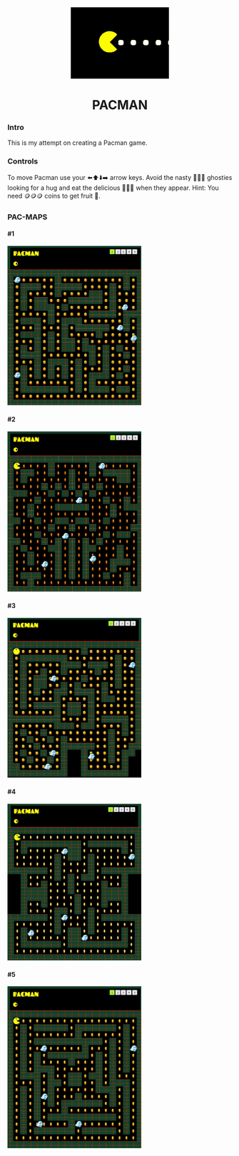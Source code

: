 <div id="header" align="center">
  <img src="https://github.com/JoshDagat/readme-images/blob/main/pacman-gaming.gif" alt="pacman"/>
  <h1>PACMAN</h1>
</div>

### Intro

This is my attempt on creating a Pacman game.

### Controls

To move Pacman use your ⬅️⬆️⬇️➡️ arrow keys. Avoid the nasty 👻👻👻 ghosties looking for a hug and eat the delicious 🍒🍒🍒 when they appear. Hint: 
You need 🪙🪙🪙 coins to get fruit 🍒.

### PAC-MAPS

#### #1
<img src="https://github.com/JoshDagat/readme-images/blob/main/pm1.jpg" width=300 alt="pac-map-one"/>

#### #2
<img src="https://github.com/JoshDagat/readme-images/blob/main/pm2.jpg" width=300 alt="pac-map-two"/>

#### #3
<img src="https://github.com/JoshDagat/readme-images/blob/main/pm3.jpg" width=300 alt="pac-map-three"/>

#### #4
<img src="https://github.com/JoshDagat/readme-images/blob/main/pm4.jpg" width=300 alt="pac-map-four"/>

#### #5
<img src="https://github.com/JoshDagat/readme-images/blob/main/pm5.jpg" width=300 alt="pac-map-five"/>

